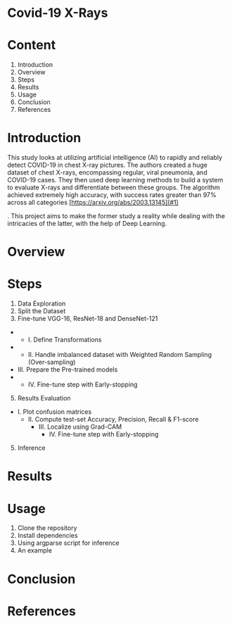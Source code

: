 # Covid-19 X-Rays

# Content
1. Introduction
2. Overview
3. Steps
4. Results
5. Usage
6. Conclusion
7. References

# Introduction
This study looks at utilizing artificial intelligence (AI) to rapidly and reliably detect COVID-19 in chest X-ray pictures. The authors created a huge dataset of chest X-rays, encompassing regular, viral pneumonia, and COVID-19 cases. They then used deep learning methods to build a system to evaluate X-rays and differentiate between these groups. The algorithm achieved extremely high accuracy, with success rates greater than 97% across all categories [https://arxiv.org/abs/2003.13145](#1)

.
This project aims to make the former study a reality while dealing with the intricacies of the latter, with the help of Deep Learning.

# Overview 


# Steps 
1. Data Exploration
2. Split the Dataset
3. Fine-tune VGG-16, ResNet-18 and DenseNet-121
  * *  I. Define Transformations
  * * II. Handle imbalanced dataset with Weighted Random Sampling (Over-sampling)
  *  III. Prepare the Pre-trained models
  * * IV. Fine-tune step with Early-stopping

5. Results Evaluation
  * I. Plot confusion matrices
    * II. Compute test-set Accuracy, Precision, Recall & F1-score
      * III. Localize using Grad-CAM
        * IV. Fine-tune step with Early-stopping

5. Inference 



# Results 



# Usage 

1. Clone the repository
2. Install dependencies
3. Using argparse script for inference
4. An example
   


# Conclusion 



# References 
